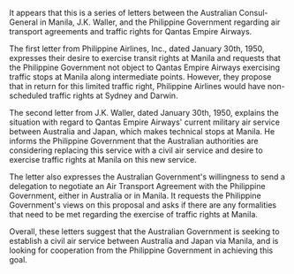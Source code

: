It appears that this is a series of letters between the Australian Consul-General in Manila, J.K. Waller, and the Philippine Government regarding air transport agreements and traffic rights for Qantas Empire Airways.

The first letter from Philippine Airlines, Inc., dated January 30th, 1950, expresses their desire to exercise transit rights at Manila and requests that the Philippine Government not object to Qantas Empire Airways exercising traffic stops at Manila along intermediate points. However, they propose that in return for this limited traffic right, Philippine Airlines would have non-scheduled traffic rights at Sydney and Darwin.

The second letter from J.K. Waller, dated January 30th, 1950, explains the situation with regard to Qantas Empire Airways' current military air service between Australia and Japan, which makes technical stops at Manila. He informs the Philippine Government that the Australian authorities are considering replacing this service with a civil air service and desire to exercise traffic rights at Manila on this new service.

The letter also expresses the Australian Government's willingness to send a delegation to negotiate an Air Transport Agreement with the Philippine Government, either in Australia or in Manila. It requests the Philippine Government's views on this proposal and asks if there are any formalities that need to be met regarding the exercise of traffic rights at Manila.

Overall, these letters suggest that the Australian Government is seeking to establish a civil air service between Australia and Japan via Manila, and is looking for cooperation from the Philippine Government in achieving this goal.